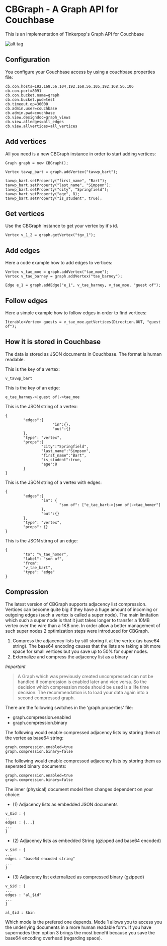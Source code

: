 # CBGraph - A Graph API for Couchbase

This is an implementation of Tinkerpop's Graph API for Couchbase

![alt tag](https://raw.github.com/dmaier-couchbase/cb-graph-viz/master/screenshot.png)


## Configuration

You configure your Couchbase access by using a couchbase.properties file:

```
cb.con.hosts=192.168.56.104,192.168.56.105,192.168.56.106
cb.con.port=8091
cb.con.bucket.name=graph
cb.con.bucket.pwd=test
cb.timeout.op=30000
cb.admin.user=couchbase
cb.admin.pwd=couchbase
cb.view.designdoc=graph_views
cb.view.alledges=all_edges
cb.view.allvertices=all_vertices
```

## Add vertices

All you need is a new CBGraph instance in order to start adding vertices:

```
Graph graph = new CBGraph();

Vertex tavwp_bart = graph.addVertex("tavwp_bart");
        
tavwp_bart.setProperty("first_name", "Bart");
tavwp_bart.setProperty("last_name", "Simpson");
tavwp_bart.setProperty("city", "Springfield");
tavwp_bart.setProperty("age", 8);
tavwp_bart.setProperty("is_student", true);
```

## Get vertices

Use the CBGraph instance to get your vertex by it's id.

```
Vertex v_1_2 = graph.getVertex("tgv_1");
```

## Add edges

Here a code example how to add edges to vertices:

```
Vertex v_tae_moe = graph.addVertex("tae_moe");
Vertex v_tae_barney = graph.addVertex("tae_barney");
         
Edge e_1 = graph.addEdge("e_1", v_tae_barney, v_tae_moe, "guest of");
```
## Follow edges

Here a simple example how to follow edges in order to find vertices:

```
Iterable<Vertex> guests = v_tae_moe.getVertices(Direction.OUT, "guest of");
```


## How it is stored in Couchbase

The data is stored as JSON documents in Couchbase. The format is human readable.

This is the key of a vertex:

```
v_tavwp_bart
```

This is the key of an edge:

```
e_tae_barney->|guest of|->tae_moe
```

This is the JSON string of a vertex:

```
{
        "edges":{
                     "in":{},
                     "out":{}
        },
        "type": "vertex",
        "props":{
                "city":"Springfield",
                "last_name":"Simpson",
                "first_name":"Bart",
                "is_student":true,
                "age":8
        }
}
```

This is the JSON string of a vertex with edges:

```
{
        "edges":{
                "in": {
                        "son of": ["e_tae_bart->|son of|->tae_homer"]
                },
                "out":{}
        },
        "type": "vertex",
        "props": {}
}
```

This is the JSON stirng of an edge:

```
{
        "to": "v_tae_homer",
        "label": "son of",
        "from":
        "v_tae_bart",
        "type": "edge"
}
```

## Compression

The latest version of CBGraph supports adjacency list compression. Vertices can become quite big if they have a huge amount of incoming or outgoing edges (such a vertex is called a super node). The main limitation which such a super node is that it just takes longer to transfer a 10MB vertex over the wire than a 1KB one. In order allow a better management of such super nodes 2 optimization steps were introduced for CBGraph.

1. Compress the adjacency lists by still storing it at the vertex (as base64 string). The base64 encoding causes that the lists are taking a bit more space for small vertices but you save up to 50% for super nodes.
2. Externalize and compress the adjacency list as a binary

*Important*
> A Graph which was previously created uncompressed can not be handled if compression is enabled later and vice versa. 
> So the decision which compression mode should be used is a life time decision.
> The recommendation is to load your data again into a second compressed graph.

There are the following switches in the 'graph.properties' file:

* graph.compression.enabled
* graph.compression.binary

The following would enable compressed adjacency lists by storing them at the vertex as base64 string:

```
graph.compression.enabled=true
graph.compression.binary=false
```

The following would enable compressed adjacency lists by storing them as seperated binary documents:

```
graph.compression.enabled=true
graph.compression.binary=false
```

The inner (physical) document model then changes dependent on your choice:

* (1) Adjacency lists as embedded JSON documents

```
v_$id : {
...
edges : {...}
...
}
```

* (2) Adjacency lists as embedded String (gzipped and base64 encoded)

```
v_$id : {
...
edges : "base64 encoded string"
...
}
```

* (3) Adjacency list externalized as compressed binary (gzipped)

```
v_$id : {
...
edges : "al_$id"
...
}

al_$id : $bin
```

Which mode is the prefered one depends. Mode 1 allows you to access you the underlying documents in a more human readable form. If you have supernodes then option 3 brings the most benefit because you save the base64 encoding overhead (regarding space).
